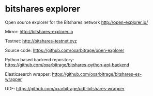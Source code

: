 # bitshares explorer

Open source explorer for the Bitshares network http://open-explorer.io/

Mirror: http://bitshares-explorer.io

Testnet: http://bitshares-testnet.xyz

Source code: https://github.com/oxarbitrage/open-explorer

Python based backend repository: https://github.com/oxarbitrage/bitshares-python-api-backend

Elasticsearch wrapper: https://github.com/oxarbitrage/bitshares-es-wrapper

UDF: https://github.com/oxarbitrage/udf-bitshares-wrapper
